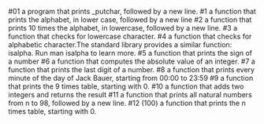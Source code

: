 #01 a program that prints _putchar, followed by a new line.
#1 a function that prints the alphabet, in lower case, followed by a new line
#2 a function that prints 10 times the alphabet, in lowercase, followed by a new line.
#3  a function that checks for lowercase character.
#4 a function that checks for alphabetic character.The standard library provides a similar function: isalpha. Run man isalpha to learn more.
#5 a function that prints the sign of a number
#6 a function that computes the absolute value of an integer.
#7 a function that prints the last digit of a number.
#8 a function that prints every minute of the day of Jack Bauer, starting from 00:00 to 23:59
#9 a function that prints the 9 times table, starting with 0.
#10 a function that adds two integers and returns the result
#11 a function that prints all natural numbers from n to 98, followed by a new line.
#12 (100) a function that prints the n times table, starting with 0.
